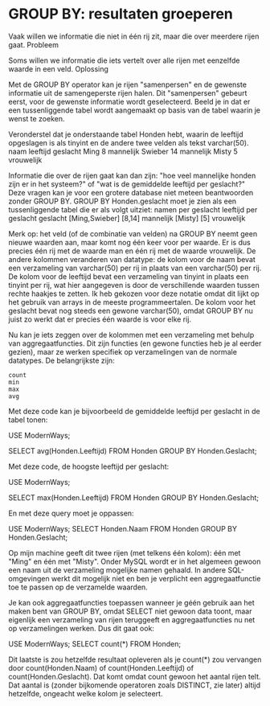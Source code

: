 # GROUP BY: resultaten groeperen
Vaak willen we informatie die niet in één rij zit, maar die over meerdere rijen gaat.
Probleem

Soms willen we informatie die iets vertelt over alle rijen met eenzelfde waarde in een veld.
Oplossing

Met de GROUP BY operator kan je rijen "samenpersen" en de gewenste informatie uit de samengeperste rijen halen. Dit "samenpersen" gebeurt eerst, voor de gewenste informatie wordt geselecteerd. Beeld je in dat er een tussenliggende tabel wordt aangemaakt op basis van de tabel waarin je wenst te zoeken.

Veronderstel dat je onderstaande tabel Honden hebt, waarin de leeftijd opgeslagen is als tinyint en de andere twee velden als tekst varchar(50).
naam	leeftijd	geslacht
Ming	8	mannelijk
Swieber	14	mannelijk
Misty	5	vrouwelijk

Informatie die over de rijen gaat kan dan zijn: "hoe veel mannelijke honden zijn er in het systeem?" of "wat is de gemiddelde leeftijd per geslacht?" Deze vragen kan je voor een grotere database niet meteen beantwoorden zonder GROUP BY. GROUP BY Honden.geslacht moet je zien als een tussenliggende tabel die er als volgt uitziet:
namen per geslacht	leeftijd per geslacht	geslacht
[Ming,Swieber]	[8,14]	mannelijk
[Misty]	[5]	vrouwelijk

Merk op: het veld (of de combinatie van velden) na GROUP BY neemt geen nieuwe waarden aan, maar komt nog één keer voor per waarde. Er is dus precies één rij met de waarde man en één rij met de waarde vrouwelijk. De andere kolommen veranderen van datatype: de kolom voor de naam bevat een verzameling van varchar(50) per rij in plaats van een varchar(50) per rij. De kolom voor de leeftijd bevat een verzameling van tinyint in plaats een tinyint per rij, wat hier aangegeven is door de verschillende waarden tussen rechte haakjes te zetten. Ik heb gekozen voor deze notatie omdat dit lijkt op het gebruik van arrays in de meeste programmeertalen. De kolom voor het geslacht bevat nog steeds een gewone varchar(50), omdat GROUP BY nu juist zo werkt dat er precies één waarde is voor elke rij.

Nu kan je iets zeggen over de kolommen met een verzameling met behulp van aggregaatfuncties. Dit zijn functies (en gewone functies heb je al eerder gezien), maar ze werken specifiek op verzamelingen van de normale datatypes. De belangrijkste zijn:

    count
    min
    max
    avg

Met deze code kan je bijvoorbeeld de gemiddelde leeftijd per geslacht in de tabel tonen:

USE ModernWays;

SELECT avg(Honden.Leeftijd)
FROM Honden
GROUP BY Honden.Geslacht;

Met deze code, de hoogste leeftijd per geslacht:

USE ModernWays;
        
SELECT max(Honden.Leeftijd)
FROM Honden
GROUP BY Honden.Geslacht;

En met deze query moet je oppassen:

USE ModernWays;
SELECT Honden.Naam
FROM Honden
GROUP BY Honden.Geslacht;

Op mijn machine geeft dit twee rijen (met telkens één kolom): één met "Ming" en één met "Misty". Onder MySQL wordt er in het algemeen gewoon een naam uit de verzameling mogelijke namen gehaald. In andere SQL-omgevingen werkt dit mogelijk niet en ben je verplicht een aggregaatfunctie toe te passen op de verzamelde waarden.

Je kan ook aggregaatfuncties toepassen wanneer je géén gebruik aan het maken bent van GROUP BY, omdat SELECT niet gewoon data toont, maar eigenlijk een verzameling van rijen teruggeeft en aggregaatfuncties nu net op verzamelingen werken. Dus dit gaat ook:

USE ModernWays;
SELECT count(*)
FROM Honden;

Dit laatste is zou hetzelfde resultaat opleveren als je count(*) zou vervangen door count(Honden.Naam) of count(Honden.Leeftijd) of count(Honden.Geslacht). Dat komt omdat count gewoon het aantal rijen telt. Dat aantal is (zonder bijkomende operatoren zoals DISTINCT, zie later) altijd hetzelfde, ongeacht welke kolom je selecteert.
